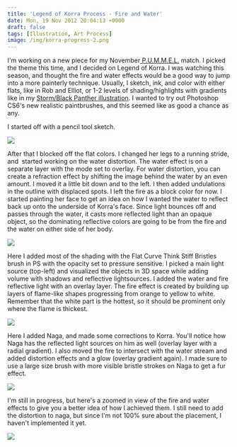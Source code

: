 ```yaml
---
title: 'Legend of Korra Process - Fire and Water'
date: Mon, 19 Nov 2012 20:04:13 +0000
draft: false
tags: [Illustration, Art Process]
image: /img/korra-progress-2.png
---
```


I'm working on a new piece for my November[ P.U.M.M.E.L.](http://www.penciljack.com/forum/forumdisplay.php?89-PUMMEL) match. I picked the theme this time, and I decided on Legend of Korra. I was watching this season, and thought the fire and water effects would be a good way to jump into a more painterly technique. Usually, I sketch, ink, and color with either flats, like in Rob and Elliot, or 1-2 levels of shading/highlights with gradients like in my [Storm/Black Panther illustration](/illustrations). I wanted to try out Photoshop CS6's new realistic paintbrushes, and this seemed like as good a chance as any.

I started off with a pencil tool sketch.

![](/img/korra-progress-1.jpg)

After that I blocked off the flat colors. I changed her legs to a running stride, and  started working on the water distortion. The water effect is on a separate layer with the mode set to overlay. For water distortion, you can create a refraction effect by shifting the image behind the water by an even amount. I moved it a little bit down and to the left. I then added undulations in the outline with displaced spots. I left the fire as a block color for now. I started painting her face to get an idea on how I wanted the water to reflect back up onto the underside of Korra's face. Since light bounces off and passes through the water, it casts more reflected light than an opaque object, so the dominating reflective colors are going to be from the fire and the water on either side of her body.

![](/img/korra-progress-2.png)

Here I added most of the shading with the Flat Curve Think Stiff Bristles brush in PS with the opacity set to pressure sensitive. I picked a main light source (top-left) and visualized the objects in 3D space while adding volume with shadows and reflective lightsources. I added the water and fire reflective light with an overlay layer. The fire effect is created by building up layers of flame-like shapes progressing from orange to yellow to white. Remember that the white part is the hottest, so it should be prominent only where the flame is thickest.

![](/img/korra-progress-3.png)

Here I added Naga, and made some corrections to Korra. You'll notice how Naga has the reflected light sources on him as well (overlay layer with a radial gradient). I also moved the fire to intersect with the water stream and added distortion effects and a glow (overlay gradient again). I made sure to use a large size brush with more visible bristle strokes on Naga to get a fur effect.

![](/img/korra-progress-4.jpg)

I'm still in progress, but here's a zoomed in view of the fire and water effects to give you a better idea of how I achieved them. I still need to add the distortion to naga, but since I'm not 100% sure about the placement, I haven't implemented it yet.

![](/img/korra-progress-5.jpg)
